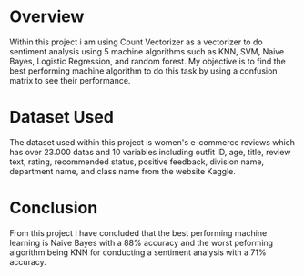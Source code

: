 # Overview
Within this project i am using Count Vectorizer as a vectorizer to do sentiment analysis using 5 machine algorithms such as KNN, SVM, Naive Bayes, Logistic Regression, and random forest. My objective is to find the best performing machine algorithm to do this task by using a confusion matrix to see their performance. 

# Dataset Used
The dataset used within this project is women's e-commerce reviews which has over 23.000 datas and 10 variables including outfit ID, age, title, review text, rating, recommended status, positive feedback, division name, department name, and class name from the website Kaggle.

# Conclusion
From this project i have concluded that the best performing machine learning is Naive Bayes with a 88% accuracy and the worst peforming algorithm being KNN for conducting a sentiment analysis with a 71% accuracy.
